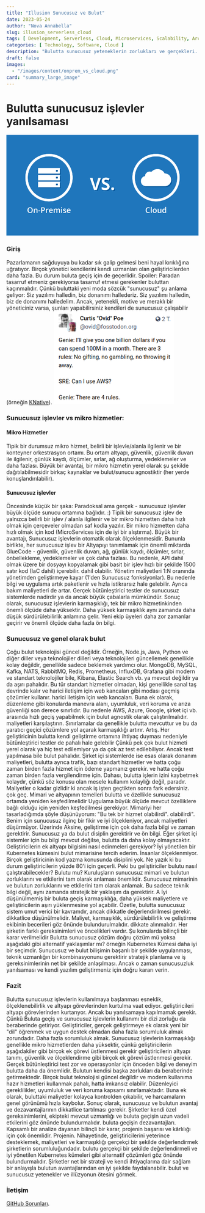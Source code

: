 ```yaml
---
title: "Illusion Sunucusuz ve Bulut"
date: 2023-05-24
author: "Nova Annabella"
slug: illusion_serverless_cloud
tags: [ Development, Serverless, Cloud, Microservices, Scalability, Architecture, Infrastructure ]
categories: [ Technology, Software, Cloud ]
description: "Bulutta sunucusuz yeteneklerin zorlukları ve gerçekleri. Buluta geçmeyi düşünen şirketler için değerli bilgiler".
draft: false
images:
  - "/images/content/onprem_vs_cloud.png"
card: "summary_large_image"
---
```




# Bulutta sunucusuz işlevler yanılsaması

![aws_costs_twitter_1](/images/content/onprem_vs_cloud.png)

### Giriş

Pazarlamanın sağduyuya bu kadar sık galip gelmesi beni hayal kırıklığına uğratıyor. Birçok yönetici kendilerini kendi
uzmanları olan geliştiricilerden daha fazla. Bu durum buluta geçiş için de geçerlidir. Spoiler: Paradan tasarruf etmeniz
gerekiyorsa tasarruf etmesi gerekenler buluttan kaçınmalıdır. Çünkü buluttaki yeni moda sözcük "sunucusuz" şu anlama
geliyor: Siz yazılımı halledin, biz donanımı hallederiz. Siz yazılımı halledin, biz de donanımı halledelim. Ancak,
yetenekli, motive ve meraklı bir yöneticiniz varsa, şunları yapabilirsiniz kendileri de sunucusuz çalışabilir (örneğin
[KNative](https://knative.dev)). ![aws_costs_twitter_1](/images/content/aws_costs_twitter_1.png)

### Sunucusuz işlevler vs mikro hizmetler:



#### Mikro Hizmetler

Tipik bir durumsuz mikro hizmet, belirli bir işlevle/alanla ilgilenir ve bir konteyner orkestrasyon ortamı. Bu ortam
altyapı, güvenlik, güvenlik duvarı ile ilgilenir, günlük kaydı, ölçümler, sırlar, ağ oluşturma, yedeklemeler ve daha
fazlası. Büyük bir avantaj, bir mikro hizmetin yerel olarak şu şekilde dağıtılabilmesidir birkaç kaynaklar ve
bulut/sunucu agnostiktir (her yerde konuşlandırılabilir).

#### Sunucusuz işlevler

Öncesinde küçük bir şaka: Paradoksal ama gerçek - sunucusuz işlevler büyük ölçüde sunucu ortamına bağlıdır. :) Tipik bir
sunucusuz işlev de yalnızca belirli bir işlev / alanla ilgilenir ve bir mikro hizmetten daha hızlı olmak için çerçeveler
olmadan saf kodla yazılır. Bir mikro hizmetten daha hızlı olmak için kod (MicroServices için de iyi bir alıştırma).
Büyük bir avantajı, Sunucusuz işlevlerin otomatik olarak ölçeklenmesidir. Bununla birlikte, her sunucusuz işlev bir
Altyapıyı tanımlamak için önemli miktarda GlueCode - güvenlik, güvenlik duvarı, ağ, günlük kaydı, ölçümler, sırlar,
önbellekleme, yedeklemeler ve çok daha fazlası. Bu nedenle, API dahil olmak üzere bir dosyayı kopyalamak gibi basit bir
işlev hızlı bir şekilde 1500 satır kod (IaC dahil) içerebilir. dahil olabilir. Yönetim maliyetleri 1:N oranında
yönetimden geliştirmeye kayar (1'den Sunucusuz fonksiyonlar). Bu nedenle bilgi ve uygulama artık paketlenir ve hızla
istikrarsız hale gelebilir. Ayrıca bakım maliyetleri de artar. Gerçek bütünleştirici testler de sunucusuz sistemlerde
nadirdir ya da ancak büyük çabalarla mümkündür. Sonuç olarak, sunucusuz işlevlerin karmaşıklığı, tek bir mikro
hizmetinkinden önemli ölçüde daha yüksektir. Daha yüksek karmaşıklık aynı zamanda daha düşük sürdürülebilirlik anlamına
gelir. Yeni ekip üyeleri daha zor zamanlar geçirir ve önemli ölçüde daha fazla ön bilgi.

### Sunucusuz ve genel olarak bulut

Çoğu bulut teknolojisi güncel değildir. Örneğin, Node.js, Java, Python ve diğer diller veya teknolojiler dilleri veya
teknolojileri güncellemek genellikle kolay değildir, genellikle sadece beklemek yardımcı olur. MongoDB, MySQL, Kafka,
NATS, RabbitMQ, Redis, Prometheus, InfluxDB, Grafana gibi modern ve standart teknolojiler bile, Kibana, Elastic Search
vb. ya mevcut değildir ya da aşırı pahalıdır. Bu tür standart hizmetler olmadan, kişi genellikle sanal taş devrinde
kalır ve harici iletişim için web kancaları gibi modası geçmiş çözümler kullanır. harici iletişim için web kancaları.
Buna ek olarak, düzenleme gibi konularda manevra alanı, uyumluluk, veri koruma ve arıza güvenliği son derece sınırlıdır.
Bu nedenle AWS, Azure, Google, şirket içi vb. arasında hızlı geçiş yapabilmek için bulut agnostik olarak
çalıştırılmalıdır. maliyetleri karşılaştırın. Sınırlamalar da genellikle bulutta mevcuttur ve bu da yaratıcı geçici
çözümlere yol açarak karmaşıklığı artırır. Artış. Her geliştiricinin bulutta kendi geliştirme ortamına ihtiyaç duyması
nedeniyle bütünleştirici testler de pahalı hale gelebilir Çünkü pek çok bulut hizmeti yerel olarak ya hiç test
edilemiyor ya da çok az test edilebiliyor. Ancak test yapılmasa bile bulut pahalıdır. Şirket içi sistemlerde ise esas
olarak donanım maliyetleri, bulutta ayrıca trafik, bazı standart hizmetler ve hatta çoğu zaman birden fazla hizmet için
ödeme yapmanız gerekir. ve hatta çoğu zaman birden fazla vergilendirme için. Dahası, bulutta işlerin izini kaybetmek
kolaydır, çünkü söz konusu olan mesele kullanım kolaylığı değil, paradır. Maliyetler o kadar gizlidir ki ancak iş işten
geçtikten sonra fark edersiniz. çok geç. Mimari ve altyapının temelleri bulutta ve özellikle sunucusuz ortamda yeniden
keşfedilmelidir Uygulama büyük ölçüde mevcut özelliklere bağlı olduğu için yeniden keşfedilmesi gerekiyor. Mimariyi her
tasarladığımda şöyle düşünüyorum: "Bu tek bir hizmet olabilirdi". olabilirdi". Benim için sunucusuz ilginç bir fikir ve
iyi ölçekleniyor, ancak maliyetleri düşürmüyor. Üzerinde Aksine, geliştirme için çok daha fazla bilgi ve zaman
gerektirir. Sunucusuz ya da bulut disiplin gerektirir ve ön bilgi. Eğer şirket içi sistemler için bu bilgi mevcut
değilse, bulutta da daha kolay olmayacaktır. Geliştiricilerin ek altyapı bilgisini nasıl edinmeleri gerekiyor? İyi
yönetilen bir Kubernetes kümesini bulut mimarisine tercih ederim. İnsanlar ölçeklenmiyor. Birçok geliştiricinin kod
yazma konusunda disiplini yok. Ne yazık ki bu durum geliştiricilerin yüzde 80'i için geçerli. Peki bu geliştiriciler
bulutu nasıl çalıştırabilecekler? Bulutu mu? Kuruluşların sunucusuz mimari ve bulutun zorluklarını ve etkilerini tam
olarak anlaması önemlidir. Sunucusuz mimarinin ve bulutun zorluklarını ve etkilerini tam olarak anlamak. Bu sadece
teknik bilgi değil, aynı zamanda stratejik bir yaklaşım da gerektirir. A İyi düşünülmemiş bir buluta geçiş karmaşıklığa,
daha yüksek maliyetlere ve geliştiricilerin aşırı yüklenmesine yol açabilir. Özetle, bulutta sunucusuz sistem umut
verici bir kavramdır, ancak dikkatle değerlendirilmesi gerekir. dikkatlice düşünülmelidir. Maliyet, karmaşıklık,
sürdürülebilirlik ve geliştirme ekibinin becerileri göz önünde bulundurulmalıdır. dikkate alınmalıdır. Her şirketin
farklı gereksinimleri ve öncelikleri vardır. Şu konularda bilinçli bir karar verilmelidir Bulutta sunucusuz çözüm doğru
çözüm mü yoksa aşağıdaki gibi alternatif yaklaşımlar mı? örneğin Kubernetes Kümesi daha iyi bir seçimdir. Sunucusuz ve
bulut bilişimin başarılı bir şekilde uygulanması, teknik uzmanlığın bir kombinasyonunu gerektirir stratejik planlama ve
iş gereksinimlerinin net bir şekilde anlaşılması. Ancak o zaman sunucusuzluk yanılsaması ve kendi yazılım geliştirmeniz
için doğru kararı verin.

### Fazit

Bulutta sunucusuz işlevlerin kullanılmaya başlanması esneklik, ölçeklenebilirlik ve altyapı görevlerinden kurtulma vaat
ediyor. geliştiricileri altyapı görevlerinden kurtarıyor. Ancak bu yanılsamaya kapılmamak gerekir. Çünkü Buluta geçiş ve
sunucusuz işlevlerin kullanımı bir dizi zorluğu da beraberinde getiriyor. Geliştiriciler, gerçek geliştirmeye ek olarak
yeni bir "dil" öğrenmek ve uygun destek olmadan daha fazla sorumluluk almak zorundadır. Daha fazla sorumluluk almak.
Sunucusuz işlevlerin karmaşıklığı genellikle mikro hizmetlerden daha yüksektir, çünkü geliştiricilerin aşağıdakiler gibi
birçok ek görevi üstlenmesi gerekir geliştiricilerin altyapı tanımı, güvenlik ve ölçeklendirme gibi birçok ek görevi
üstlenmesi gerekir. Gerçek bütünleştirici test zor ve operasyonlar için önceden bilgi ve deneyim bulutta daha da
önemlidir. Bulutun kendisi başka zorlukları da beraberinde getirmektedir. Birçok bulut teknolojisi güncel değildir ve
modern kullanıma hazır hizmetleri kullanmak pahalı, hatta imkansız olabilir. Düzenleyici gereklilikler, uyumluluk ve
veri koruma kapsamı sınırlamaktadır. Buna ek olarak, buluttaki maliyetler kolayca kontrolden çıkabilir, ve harcamaların
genel görünümü hızla kaybolur. Sonuç olarak, sunucusuz ve bulutun avantaj ve dezavantajlarının dikkatlice tartılması
gerekir. Şirketler kendi özel gereksinimlerini, ekipteki mevcut uzmanlığı ve buluta geçişin uzun vadeli etkilerini göz
önünde bulundurmalıdır. buluta geçişin dezavantajları. Kapsamlı bir analize dayanan bilinçli bir karar, projenin
başarısı ve kârlılığı için çok önemlidir. Projenin. Nihayetinde, geliştiricilerini yeterince desteklemek, maliyetleri
ve karmaşıklığı gerçekçi bir şekilde değerlendirmek şirketlerin sorumluluğundadır. bulutu gerçekçi bir şekilde
değerlendirmeli ve iyi yönetilen Kubernetes kümeleri gibi alternatif çözümleri göz önünde bulundurmalıdır. Şirketler net
bir strateji ve kendi ihtiyaçlarına dair sağlam bir anlayışla bulutun avantajlarından en iyi şekilde faydalanabilir.
bulut ve sunucusuz yetenekler ve illüzyonun ötesini görmek.

### İletişim

[GitHub Sorunları](https://github.com/NovaAnnabella/the_unspoken/issues/new/choose).
